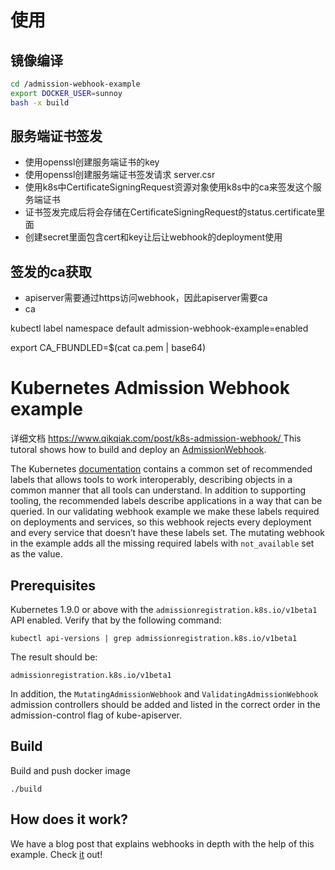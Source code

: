 # 使用

## 镜像编译

```bash
cd /admission-webhook-example
export DOCKER_USER=sunnoy
bash -x build
```

## 服务端证书签发

- 使用openssl创建服务端证书的key
- 使用openssl创建服务端证书签发请求 server.csr
- 使用k8s中CertificateSigningRequest资源对象使用k8s中的ca来签发这个服务端证书
- 证书签发完成后将会存储在CertificateSigningRequest的status.certificate里面
- 创建secret里面包含cert和key让后让webhook的deployment使用

## 签发的ca获取

- apiserver需要通过https访问webhook，因此apiserver需要ca
- ca

kubectl label namespace default admission-webhook-example=enabled

export CA_FBUNDLED=$(cat ca.pem | base64)










# Kubernetes Admission Webhook example

详细文档
[https://www.qikqiak.com/post/k8s-admission-webhook/
](详细文档)
This tutoral shows how to build and deploy an [AdmissionWebhook](https://kubernetes.io/docs/reference/access-authn-authz/extensible-admission-controllers/#admission-webhooks).

The Kubernetes [documentation](https://kubernetes.io/docs/concepts/overview/working-with-objects/common-labels/) contains a common set of recommended labels that allows tools to work interoperably, describing objects in a common manner that all tools can understand. In addition to supporting tooling, the recommended labels describe applications in a way that can be queried.
In our validating webhook example we make these labels required on deployments and services, so this webhook rejects every deployment and every service that doesn’t have these labels set. The mutating webhook in the example adds all the missing required labels with `not_available` set as the value.

## Prerequisites

Kubernetes 1.9.0 or above with the `admissionregistration.k8s.io/v1beta1` API enabled. Verify that by the following command:
```
kubectl api-versions | grep admissionregistration.k8s.io/v1beta1
```
The result should be:
```
admissionregistration.k8s.io/v1beta1
```

In addition, the `MutatingAdmissionWebhook` and `ValidatingAdmissionWebhook` admission controllers should be added and listed in the correct order in the admission-control flag of kube-apiserver.

## Build

Build and push docker image
   
```
./build
```

## How does it work?

We have a blog post that explains webhooks in depth with the help of this example. Check [it](https://www.qikqiak.com/post/k8s-admission-webhook/) out!


